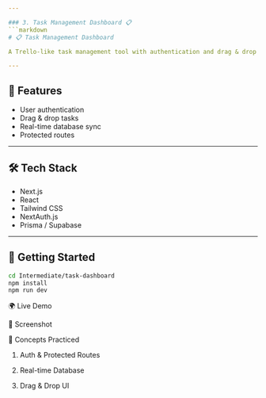 ```yaml
---

### 3. Task Management Dashboard 📋
```markdown
# 📋 Task Management Dashboard

A Trello-like task management tool with authentication and drag & drop tasks.

---
```


## 📖 Features

- User authentication
- Drag & drop tasks
- Real-time database sync
- Protected routes

---

## 🛠️ Tech Stack

- Next.js
- React
- Tailwind CSS
- NextAuth.js
- Prisma / Supabase

---

## 🚀 Getting Started

```bash
cd Intermediate/task-dashboard
npm install
npm run dev
```

🌍 Live Demo

📸 Screenshot

🎯 Concepts Practiced

1. Auth & Protected Routes

2. Real-time Database

3. Drag & Drop UI
